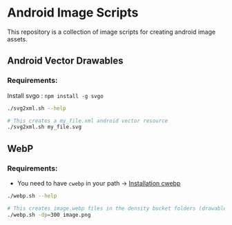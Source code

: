# Android Image Scripts

This repository is a collection of image scripts for creating android image assets.

## Android Vector Drawables

### Requirements:

Install svgo :
`npm install -g svgo`

```bash
./svg2xml.sh --help

# This creates a my_file.xml android vector resource
./svg2xml.sh my_file.svg
```

## WebP

### Requirements:

* You need to have `cwebp` in your path -> [Installation cwebp](https://developers.google.com/speed/webp/download?hl=de)

```bash
./webp.sh --help

# This creates image.webp files in the density bucket folders (drawable-xhdpi, drawable-xxhdpi, ...)
./webp.sh -dp=300 image.png
```
